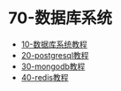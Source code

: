 # 70-数据库系统

- [10-数据库系统教程](./10-数据库系统教程/README.md)
- [20-postgresql教程](./20-postgresql教程/README.md)
- [30-mongodb教程](./30-mongodb教程/README.md)
- [40-redis教程](./40-redis教程/README.md)
